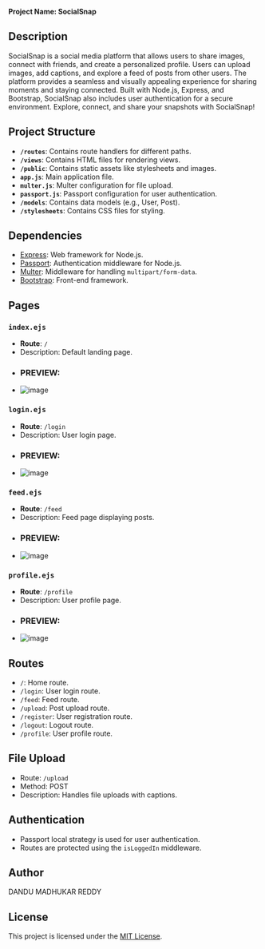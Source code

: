 **Project Name: SocialSnap**

## Description

SocialSnap is a social media platform that allows users to share images, connect with friends,
and create a personalized profile. Users can upload images, add captions, and explore a feed of posts from other users.
The platform provides a seamless and visually appealing experience for sharing moments and staying connected.
Built with Node.js, Express, and Bootstrap, SocialSnap also includes user authentication for a secure environment. Explore, connect, and share your snapshots with SocialSnap!

## Project Structure

- **`/routes`**: Contains route handlers for different paths.
- **`/views`**: Contains HTML files for rendering views.
- **`/public`**: Contains static assets like stylesheets and images.
- **`app.js`**: Main application file.
- **`multer.js`**: Multer configuration for file upload.
- **`passport.js`**: Passport configuration for user authentication.
- **`/models`**: Contains data models (e.g., User, Post).
- **`/stylesheets`**: Contains CSS files for styling.

## Dependencies

- [Express](https://expressjs.com/): Web framework for Node.js.
- [Passport](http://www.passportjs.org/): Authentication middleware for Node.js.
- [Multer](https://github.com/expressjs/multer): Middleware for handling `multipart/form-data`.
- [Bootstrap](https://getbootstrap.com/): Front-end framework.

## Pages

### `index.ejs`

- **Route**: `/`
- Description: Default landing page.
- ### PREVIEW:
- ![image](https://github.com/Madhukar-Reddy2002/pintrest/assets/104265607/5b07b9ba-6444-496b-8744-eb1d49c23b2a)


### `login.ejs`

- **Route**: `/login`
- Description: User login page.
- ### PREVIEW:
- ![image](https://github.com/Madhukar-Reddy2002/pintrest/assets/104265607/1fab65b5-7b7a-40cf-9f68-e897f954dc7c)


### `feed.ejs`

- **Route**: `/feed`
- Description: Feed page displaying posts.
- ### PREVIEW:
- ![image](https://github.com/Madhukar-Reddy2002/pintrest/assets/104265607/05586238-7dc7-4533-ab17-5d1bd212742c)



### `profile.ejs`

- **Route**: `/profile`
- Description: User profile page.
- ### PREVIEW:
- ![image](https://github.com/Madhukar-Reddy2002/pintrest/assets/104265607/c9f8b618-8418-480d-83a5-7a7d154360a9)



## Routes

- `/`: Home route.
- `/login`: User login route.
- `/feed`: Feed route.
- `/upload`: Post upload route.
- `/register`: User registration route.
- `/logout`: Logout route.
- `/profile`: User profile route.

## File Upload

- Route: `/upload`
- Method: POST
- Description: Handles file uploads with captions.

## Authentication

- Passport local strategy is used for user authentication.
- Routes are protected using the `isLoggedIn` middleware.

## Author

DANDU MADHUKAR REDDY

## License

This project is licensed under the [MIT License](LICENSE).
